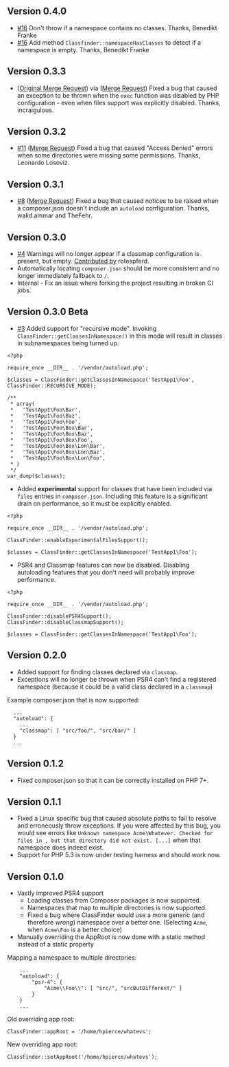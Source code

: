 Version 0.4.0
----------

* [#16](https://gitlab.com/hpierce1102/ClassFinder/merge_requests/16) Don't throw if a namespace contains no classes. Thanks, Benedikt Franke
* [#16](https://gitlab.com/hpierce1102/ClassFinder/merge_requests/16) Add method `Classfinder::namespaceHasClasses` to detect if a namespace is empty. Thanks, Benedikt Franke

Version 0.3.3
-------------

* ([Original Merge Request](https://gitlab.com/hpierce1102/ClassFinder/merge_requests/12)) via ([Merge Request](https://gitlab.com/hpierce1102/ClassFinder/merge_requests/13)) Fixed a bug that caused an exception to be thrown when the `exec` function was disabled by PHP configuration - even when files support was explicitly disabled. Thanks, incraigulous.


Version 0.3.2
-------------

* [#11](https://gitlab.com/hpierce1102/ClassFinder/issues/11) ([Merge Request](https://gitlab.com/hpierce1102/ClassFinder/merge_requests/10)) Fixed a bug that caused "Access Denied" errors when some directories were missing some permissions. Thanks, Leonardo Losoviz.


Version 0.3.1
-------------

* [#8](https://gitlab.com/hpierce1102/ClassFinder/issues/8) ([Merge Request](https://gitlab.com/hpierce1102/ClassFinder/merge_requests/8)) Fixed a bug that caused notices to be raised when a composer.json doesn't include an `autoload` configuration. Thanks, walid.ammar and TheFehr.

Version 0.3.0 
-------------

* [#4](https://gitlab.com/hpierce1102/ClassFinder/issues/4) Warnings will no longer appear if a classmap configuration is present, but empty. [Contributed by](https://gitlab.com/hpierce1102/ClassFinder/merge_requests/6) rotespferd. 
* Automatically locating `composer.json` should be more consistent and no longer immediately fallback to `/`.
* Internal - Fix an issue where forking the project resulting in broken CI jobs.



Version 0.3.0 Beta
------------------

* [#3](https://gitlab.com/hpierce1102/ClassFinder/issues/3) Added support for "recursive mode". Invoking `ClassFinder::getClassesInNamespace()` 
in this mode will result in classes in subnamespaces being turned up.

```
<?php

require_once __DIR__ . '/vendor/autoload.php';

$classes = ClassFinder::getClassesInNamespace('TestApp1\Foo', ClassFinder::RECURSIVE_MODE);

/**
 * array(
 *   'TestApp1\Foo\Bar',
 *   'TestApp1\Foo\Baz',
 *   'TestApp1\Foo\Foo',
 *   'TestApp1\Foo\Box\Bar',
 *   'TestApp1\Foo\Box\Baz',
 *   'TestApp1\Foo\Box\Foo',
 *   'TestApp1\Foo\Box\Lon\Bar',
 *   'TestApp1\Foo\Box\Lon\Baz',
 *   'TestApp1\Foo\Box\Lon\Foo',
 * )
 */
var_dump($classes);
```

* Added **experimental** support for classes that have been included via `files` entries in `composer.json`.  Including this feature
is a significant drain on performance, so it must be explicitly enabled.

```
<?php

require_once __DIR__ . '/vendor/autoload.php';

ClassFinder::enableExperimentalFilesSupport();

$classes = ClassFinder::getClassesInNamespace('TestApp1\Foo');
```

* PSR4 and Classmap features can now be disabled. Disabling autoloading features that you don't need will probably improve performance.

```
<?php

require_once __DIR__ . '/vendor/autoload.php';

ClassFinder::disablePSR4Support();
ClassFinder::disableClassmapSupport();

$classes = ClassFinder::getClassesInNamespace('TestApp1\Foo');
```

Version 0.2.0
-------------

* Added support for finding classes declared via `classmap`.
* Exceptions will no longer be thrown when PSR4 can't find a registered namespace (because it could be a valid class
declared in a `classmap`)

Example composer.json that is now supported:
```
  ...
  "autoload": {
    ...
    "classmap": [ "src/foo/", "src/bar/" ]
  }
  ...
```


Version 0.1.2
-------------

* Fixed composer.json so that it can be correctly installed on PHP 7+.

Version 0.1.1
-------------

* Fixed a Linux specific bug that caused absolute paths to fail to resolve and erroneously throw exceptions. If you were
affected by this bug, you would see errors like `Unknown namespace Acme\Whatever. Checked for files in , but that directory did not exist. [...]`
when that namespace does indeed exist.
* Support for PHP 5.3 is now under testing harness and should work now. 

Version 0.1.0
-------------

* Vastly improved PSR4 support
    * Loading classes from Composer packages is now supported.
    * Namespaces that map to multiple directories is now supported.
    * Fixed a bug where ClassFinder would use a more generic (and therefore _wrong_) namespace over a better one. 
    (Selecting `Acme`, when `Acme\Foo` is a better choice)
* Manually overriding the AppRoot is now done with a static method instead of a static property

Mapping a namespace to multiple directories:
```
    ...
    "autoload": {
        "psr-4": {
            "Acme\\Foo\\": [ "src/", "srcButDifferent/" ]
        }
    }
    ...
```

Old overriding app root: 
```
ClassFinder::appRoot = '/home/hpierce/whatevs'; 
```

New overriding app root:
```
ClassFinder::setAppRoot('/home/hpierce/whatevs'); 
```
